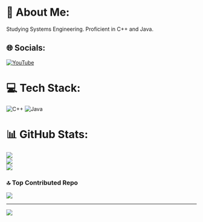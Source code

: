 # 💫 About Me:
Studying Systems Engineering. Proficient in C++ and Java.


## 🌐 Socials:
[![YouTube](https://img.shields.io/badge/YouTube-%23FF0000.svg?logo=YouTube&logoColor=white)](https://youtube.com/@UCTGFslwRQftPVA_kWNzH-cQ) 

# 💻 Tech Stack:
![C++](https://img.shields.io/badge/c++-%2300599C.svg?style=flat&logo=c%2B%2B&logoColor=white) ![Java](https://img.shields.io/badge/java-%23ED8B00.svg?style=flat&logo=openjdk&logoColor=white)
# 📊 GitHub Stats:
![](https://github-readme-stats.vercel.app/api?username=JoaPavon&theme=dark&hide_border=false&include_all_commits=true&count_private=true)<br/>
![](https://github-readme-streak-stats.herokuapp.com/?user=JoaPavon&theme=dark&hide_border=false)<br/>
![](https://github-readme-stats.vercel.app/api/top-langs/?username=JoaPavon&theme=dark&hide_border=false&include_all_commits=true&count_private=true&layout=compact)

### 🔝 Top Contributed Repo
![](https://github-contributor-stats.vercel.app/api?username=JoaPavon&limit=5&theme=dark&combine_all_yearly_contributions=true)

---
[![](https://visitcount.itsvg.in/api?id=JoaPavon&icon=0&color=12)](https://visitcount.itsvg.in)

<!-- Proudly created with GPRM ( https://gprm.itsvg.in ) -->
